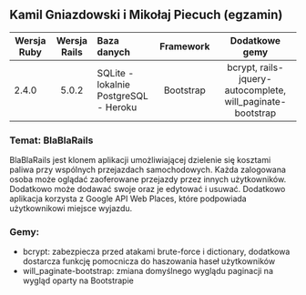 ## Kamil Gniazdowski i Mikołaj Piecuch (egzamin)

| Wersja Ruby   | Wersja Rails  |                Baza danych                 | Framework |           Dodatkowe gemy           |
| ------------- |:-------------:|:-------------------------------------------|:---------:|:----------------------------------:|
| 2.4.0        | 5.0.2         | SQLite - lokalnie<br />PostgreSQL - Heroku | Bootstrap | bcrypt, rails-jquery-autocomplete, will_paginate-bootstrap |



### Temat: BlaBlaRails

BlaBlaRails jest klonem aplikacji umożliwiającej dzielenie się kosztami paliwa przy wspólnych przejazdach samochodowych. Każda zalogowana osoba może oglądać zaoferowane przejazdy przez innych użytkowników. Dodatkowo może dodawać swoje oraz je edytować i usuwać. Dodatkowo aplikacja korzysta z Google API Web Places, które podpowiada użytkownikowi miejsce wyjazdu.

### Gemy:<br />
- bcrypt: zabezpiecza przed atakami brute-force i dictionary, dodatkowa dostarcza funkcję pomocnicza do haszowania haseł użytkowników <br />
- will_paginate-bootstrap: zmiana domyślnego wyglądu paginacji na wygląd oparty na Bootstrapie<br />

